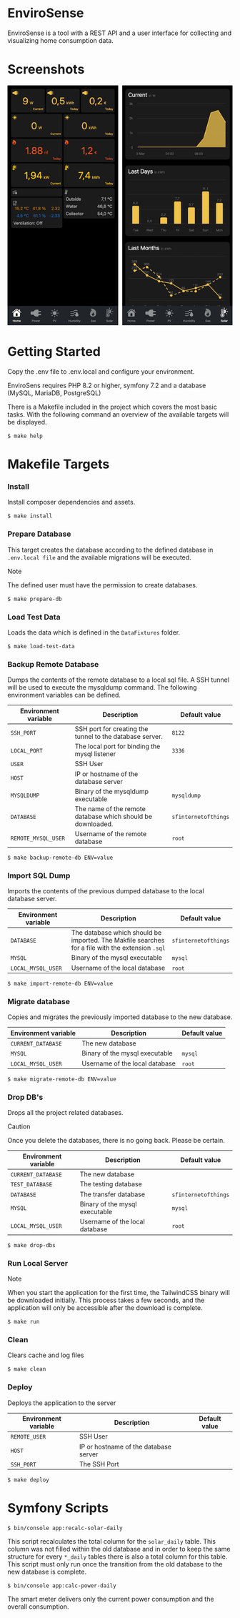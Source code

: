 # EnviroSense
EnviroSense is a tool with a REST API and a user interface for collecting and visualizing home consumption data.

# Screenshots

![Dashboard](/doc/images/ui.png)

# Getting Started
Copy the .env file to .env.local and configure your environment.

EnviroSens requires PHP 8.2 or higher, symfony 7.2 and a database (MySQL, MariaDB, PostgreSQL)

There is a Makefile included in the project which covers the most basic tasks. With the following command an overview of the available targets will be displayed.
```
$ make help
```

# Makefile Targets
### Install
Install composer dependencies and assets.
```
$ make install
```

### Prepare Database
This target creates the database according to the defined database in `.env.local file` and the available migrations will be executed.
> [!NOTE]
> The defined user must have the permission to create databases.
```
$ make prepare-db
```

### Load Test Data
Loads the data which is defined in the `DataFixtures` folder.
```
$ make load-test-data
```

### Backup Remote Database
Dumps the contents of the remote database to a local sql file. A SSH tunnel will be used to execute the mysqldump command.
The following environment variables can be defined.

| Environment variable | Description                                                 | Default value        |
|----------------------|-------------------------------------------------------------|----------------------|
| `SSH_PORT`           | SSH port for creating the tunnel to the database server.    | `8122`               |
| `LOCAL_PORT`         | The local port for binding the mysql listener               | `3336`               |
| `USER`               | SSH User                                                    |                      |
| `HOST`               | IP or hostname of the database server                       |                      |
| `MYSQLDUMP`          | Binary of the mysqldump executable                          | `mysqldump`          |
| `DATABASE`           | The name of the remote database which should be downloaded. | `sfinternetofthings` |
| `REMOTE_MYSQL_USER`  | Username of the remote database                             | `root`               |
```
$ make backup-remote-db ENV=value
```

### Import SQL Dump
Imports the contents of the previous dumped database to the local database server.

| Environment variable | Description                                                                                      | Default value        |
|----------------------|--------------------------------------------------------------------------------------------------|----------------------|
| `DATABASE`           | The database which should be imported. The Makfile searches for a file with the extension `.sql` | `sfinternetofthings` |
| `MYSQL`              | Binary of the mysql executable                                                                   | `mysql`              |
| `LOCAL_MYSQL_USER`   | Username of the local database                                                                   | `root`               |
```
$ make import-remote-db ENV=value
```

### Migrate database
Copies and migrates the previously imported database to the new database.

| Environment variable | Description                    | Default value |
|----------------------|--------------------------------|---------------|
| `CURRENT_DATABASE`   | The new database               |               |
| `MYSQL`              | Binary of the mysql executable | `mysql`       |
| `LOCAL_MYSQL_USER`   | Username of the local database | `root`        |
```
$ make migrate-remote-db ENV=value
```

### Drop DB's
Drops all the project related databases.
> [!CAUTION]
> Once you delete the databases, there is no going back. Please be certain.

| Environment variable | Description                    | Default value        |
|----------------------|--------------------------------|----------------------|
| `CURRENT_DATABASE`   | The new database               |                      |
| `TEST_DATABASE`      | The testing database           |                      |
| `DATABASE`           | The transfer database          | `sfinternetofthings` |
| `MYSQL`              | Binary of the mysql executable | `mysql`              |
| `LOCAL_MYSQL_USER`   | Username of the local database | `root`               |

```
$ make drop-dbs
```

### Run Local Server
> [!NOTE]
> When you start the application for the first time, the TailwindCSS binary will be downloaded initially. This process takes a few seconds, and the application will only be accessible after the download is complete.
```
$ make run
```

### Clean
Clears cache and log files
```
$ make clean
```


### Deploy
Deploys the application to the server

| Environment variable | Description                           | Default value        |
|----------------------|---------------------------------------|----------------------|
| `REMOTE_USER`        | SSH User                              |                      |
| `HOST`               | IP or hostname of the database server |                      |
| `SSH_PORT`           | The SSH Port                          |                      |
```
$ make deploy
```


# Symfony Scripts

```
$ bin/console app:recalc-solar-daily
```

This script recalculates the total column for the `solar_daily` table. This column was not filled within the old database and in order to keep the same structure for every `*_daily` tables there is also a total column for this table.
This script must only run once the transition from the old database to the new database is complete.

```
$ bin/console app:calc-power-daily
```
The smart meter delivers only the current power consumption and the overall consumption.